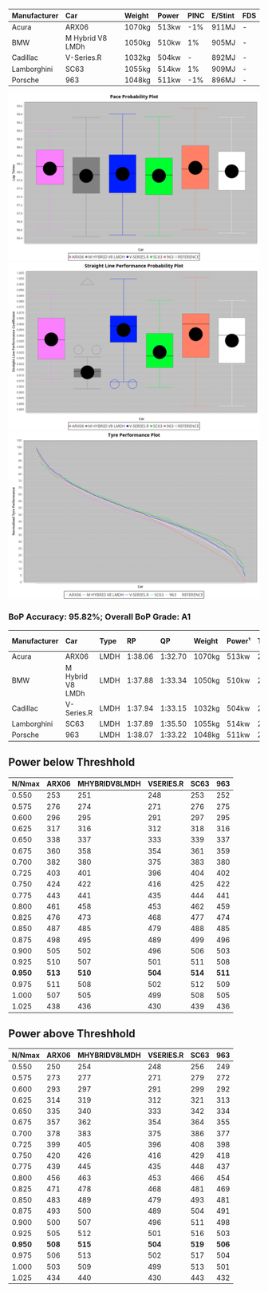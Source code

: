 |Manufacturer|Car|Weight|Power|PINC|E/Stint|FDS|
|:-|:-|:-|:-|:-|:-|:-|
|Acura|ARX06|1070kg|513kw|-1%|911MJ|-|
|BMW|M Hybrid V8 LMDh|1050kg|510kw|1%|905MJ|-|
|Cadillac|V-Series.R|1032kg|504kw|-|892MJ|-|
|Lamborghini|SC63|1055kg|514kw|1%|909MJ|-|
|Porsche|963|1048kg|511kw|-1%|896MJ|-|

![PACECHART](./IMG/ACOMETHOD.png)
![STRAIGHTLINEPERFORMANCECHART](./IMG/ACOMETHOD_sp.png)
![TYREPERFORMANCECHART](./IMG/ACOMETHOD_tw.png)

### BoP Accuracy: 95.82%; Overall BoP Grade: A1
|Manufacturer|Car|Type|RP|QP|Weight|Power¹|Threshhold|PINC|Power²|E/Stint|AVG Vmax|FDS|RDLC|L/Stint|BOP-Grade|ModelAccuracy|ModelPoints|Match%|
|:-|:-|:-|:-|:-|:-|:-|:-|:-|:-|:-|:-|:-|:-|:-|:-|:-|:-|:-|
|Acura|ARX06|LMDH|1:38.06|1:32.70|1070kg|513kw|210.0kph|-1%|508kw|911MJ|312.91kph|-|1.00|29|+B1|100.00%|995|86.27%|
|BMW|M Hybrid V8 LMDh|LMDH|1:37.88|1:33.34|1050kg|510kw|210.0kph|1%|515kw|905MJ|310.27kph|-|1.02|29|~A1|98.60%|1690|98.08%|
|Cadillac|V-Series.R|LMDH|1:37.94|1:33.15|1032kg|504kw|210.0kph|-|504kw|892MJ|314.75kph|-|1.03|29|~A1|91.10%|1770|100.00%|
|Lamborghini|SC63|LMDH|1:37.89|1:35.50|1055kg|514kw|210.0kph|1%|519kw|909MJ|312.22kph|-|1.04|29|+A2|96.77%|419|94.76%|
|Porsche|963|LMDH|1:38.07|1:33.22|1048kg|511kw|210.0kph|-1%|506kw|896MJ|314.32kph|-|1.02|29|~A1|93.14%|5746|100.00%|

## Power below Threshhold
|N/Nmax|ARX06|MHYBRIDV8LMDH|VSERIES.R|SC63|963|
|:-|:-|:-|:-|:-|:-|
|0.550|253|251|248|253|252|
|0.575|276|274|271|276|275|
|0.600|296|295|291|297|295|
|0.625|317|316|312|318|316|
|0.650|338|337|333|339|337|
|0.675|360|358|354|361|359|
|0.700|382|380|375|383|380|
|0.725|403|401|396|404|402|
|0.750|424|422|416|425|422|
|0.775|443|441|435|444|441|
|0.800|461|458|453|462|459|
|0.825|476|473|468|477|474|
|0.850|487|485|479|488|485|
|0.875|498|495|489|499|496|
|0.900|505|502|496|506|503|
|0.925|510|507|501|511|508|
|**0.950**|**513**|**510**|**504**|**514**|**511**|
|0.975|511|508|502|512|509|
|1.000|507|505|499|508|505|
|1.025|438|436|430|439|436|

## Power above Threshhold
|N/Nmax|ARX06|MHYBRIDV8LMDH|VSERIES.R|SC63|963|
|:-|:-|:-|:-|:-|:-|
|0.550|250|254|248|256|249|
|0.575|273|277|271|279|272|
|0.600|293|297|291|299|292|
|0.625|314|319|312|321|313|
|0.650|335|340|333|342|334|
|0.675|357|362|354|364|355|
|0.700|378|383|375|386|377|
|0.725|399|405|396|408|398|
|0.750|420|426|416|429|418|
|0.775|439|445|435|448|437|
|0.800|456|463|453|466|454|
|0.825|471|478|468|481|469|
|0.850|483|489|479|493|481|
|0.875|493|500|489|504|491|
|0.900|500|507|496|511|498|
|0.925|505|512|501|516|503|
|**0.950**|**508**|**515**|**504**|**519**|**506**|
|0.975|506|513|502|517|504|
|1.000|503|509|499|513|501|
|1.025|434|440|430|443|432|
